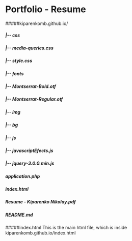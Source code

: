 # Portfolio - Resume

#####kiparenkomb.github.io/
#####	|-- css
#####		|-- media-queries.css
#####		|-- style.css
#####	|-- fonts
#####		|-- Montserrat-Bold.otf
#####		|-- Montserrat-Regular.otf
#####	|-- img
#####		|-- bg
#####	|-- js
#####		|-- javascriptEfects.js
#####		|-- jquery-3.0.0.min.js
#####	application.php
#####	index.html
#####	Resume - Kiparenko Nikolay.pdf
#####	README.md
#####index.html This is the main html file, which is inside kiparenkomb.github.io/index.html